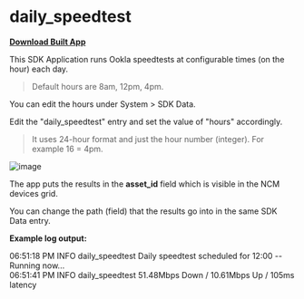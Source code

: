 daily_speedtest  
===============
[**Download Built App**](https://github.com/cradlepoint/sdk-samples/releases/download/built_apps/daily_speedtest.tar.gz)

This SDK Application runs Ookla speedtests at configurable times (on the hour) each day.  

> Default hours are 8am, 12pm, 4pm.

You can edit the hours under System > SDK Data.  

Edit the "daily_speedtest" entry and set the value of "hours" accordingly.  

> It uses 24-hour format and just the hour number (integer).  For example 16 = 4pm.  

![image](https://github.com/cradlepoint/sdk-samples/assets/7169690/55ce0a0a-6a0e-4e1a-bd39-f91dbc27a34a)


The app puts the results in the **asset_id** field which is visible in the NCM devices grid.  

You can change the path (field) that the results go into in the same SDK Data entry.  


**Example log output:**

06:51:18 PM INFO daily_speedtest Daily speedtest scheduled for 12:00 -- Running now...  
06:51:41 PM INFO daily_speedtest 51.48Mbps Down / 10.61Mbps Up / 105ms latency
